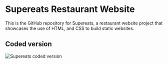 # Supereats Restaurant Website

This is the GitHub repository for Supereats, a restaurant website project that showcases the use of HTML, and CSS to build static websites.

## Coded version
<img src="./images/demo.gif" alt="Supereats coded version">